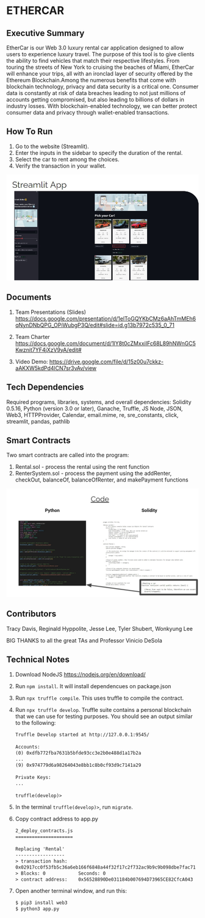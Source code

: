# ETHERCAR

## Executive Summary 

EtherCar is our Web 3.0 luxury rental car application designed to allow users to experience luxury travel. The purpose of this tool is to give clients the ability to find vehicles that match their respective lifestyles. From touring the streets of New York to cruising the beaches of Miami, EtherCar will enhance your trips, all with an ironclad layer of security offered by the Ethereum Blockchain.Among the numerous benefits that come with blockchain technology, privacy and data security is a critical one. Consumer data is constantly at risk of data breaches leading to not just millions of accounts getting compromised, but also leading to billions of dollars in industry losses. With blockchain-enabled technology, we can better protect consumer data and privacy through wallet-enabled transactions. 


## How To Run 

1. Go to the website (Streamlit). 
2. Enter the inputs in the sidebar to specify the duration of the rental. 
3. Select the car to rent among the choices. 
4. Verify the transaction in your wallet. 


![alt text](https://github.com/gatsbyz/project3/blob/W/Streamlit_app_screenshot.jpg)


## Documents

1. Team Presentations (Slides) <https://docs.google.com/presentation/d/1elToGQYKbCMz6aAhTmMEh6qNynDNbQPG_OPiWubgP3Q/edit#slide=id.g13b7972c535_0_71>

2. Team Charter <https://docs.google.com/document/d/1lY8t0cZMxxiIFc68L89hNWnGC5Kwznit7YF4jXzV9yA/edit#>

3. Video Demo: https://drive.google.com/file/d/15z00u7ckkz-aAKXW5kdPd4lCN7sr3vAv/view


## Tech Dependencies 
Required programs, libraries, systems, and overall dependencies: 
Solidity 0.5.16,
Python (version 3.0 or later),
Ganache,
Truffle,
JS Node,
JSON,
Web3,
HTTPProvider,
Calendar,
email.mime,
re,
sre_constants,
click,
streamlit,
pandas,
pathlib

## Smart Contracts

Two smart contracts are called into the program: 
1. Rental.sol - process the rental using the rent function
2. RenterSystem.sol - process the payment using the addRenter, checkOut, balanceOf, balanceOfRenter, and makePayment functions

![alt text](https://github.com/gatsbyz/project3/blob/W/code_screenshot.jpg)

## Contributors

Tracy Davis,
Reginald Hyppolite,
Jesse Lee,
Tyler Shubert,
Wonkyung Lee


BIG THANKS to all the great TAs and Professor Vinicio DeSola


## Technical Notes

1. Download NodeJS https://nodejs.org/en/download/
2. Run `npm install`. It will install dependencues on package.json
3. Run `npx truffle compile`. This uses truffle to compile the contract.
4. Run `npx truffle develop`. Truffle suite contains a personal blockchain that we can use for testing purposes. You should see an output similar to the following:
    ```
    Truffle Develop started at http://127.0.0.1:9545/

    Accounts:
    (0) 0xdfb772fba7631b5bfde93cc3e2b0e488d1a17b2a
    ...
    (9) 0x974779d6a98264043e8bb1c8b0cf93d9c7141a29

    Private Keys:
    ...

    truffle(develop)>
    ```
5. In the terminal `truffle(develop)>`, run `migrate`.


6. Copy contract address to app.py
    ```
    2_deploy_contracts.js
    =====================

    Replacing 'Rental'
    ------------------
    > transaction hash:    0x02917cc0f53fb5c36a6eb166f6848a44f32f17c2f732ac9b9c9b098dbe7fac71
    > Blocks: 0            Seconds: 0
    > contract address:    0x56528890De031184b007694D73965CE82CfcA043
    ```

7. Open another terminal window, and run this:
    ```
    $ pip3 install web3
    $ python3 app.py
    ```
